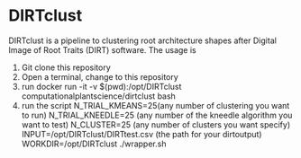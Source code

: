 # DIRTclust 
DIRTclust is a pipeline to clustering root architecture shapes after Digital Image of Root Traits (DIRT) software. 
The usage is 
1. Git clone this repository 
2. Open a terminal, change to this repository
3. run docker run -it -v $(pwd):/opt/DIRTclust computationalplantscience/dirtclust bash 
4. run the script N_TRIAL_KMEANS=25(any number of clustering  you want to run) N_TRIAL_KNEEDLE=25 (any number of the kneedle algorithm you want to test)  N_CLUSTER=25 (any number of clusters you want specify) INPUT=/opt/DIRTclust/DIRTtest.csv (the path for your dirtoutput) WORKDIR=/opt/DIRTclust ./wrapper.sh
